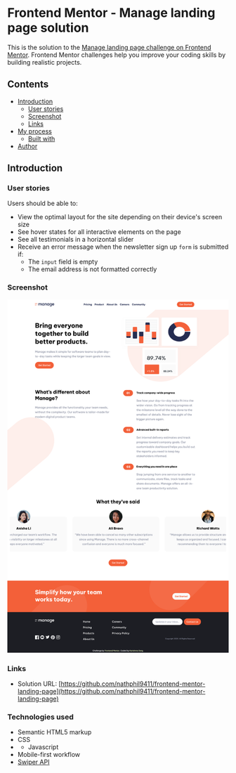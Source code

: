 # Frontend Mentor - Manage landing page solution

This is the solution to the [Manage landing page challenge on Frontend Mentor](https://www.frontendmentor.io/challenges/manage-landing-page-SLXqC6P5). Frontend Mentor challenges help you improve your coding skills by building realistic projects.

## Contents

- [Introduction](#Introduction)
  - [User stories](#user-stories)
  - [Screenshot](#screenshot)
  - [Links](#links)
- [My process](#my-process)
  - [Built with](#built-with)
- [Author](#author)

## Introduction

### User stories

Users should be able to:

- View the optimal layout for the site depending on their device's screen size
- See hover states for all interactive elements on the page
- See all testimonials in a horizontal slider
- Receive an error message when the newsletter sign up `form` is submitted if:
  - The `input` field is empty
  - The email address is not formatted correctly

### Screenshot

![](./images/screenshot.png)

### Links

- Solution URL: [https://github.com/nathphil9411/frontend-mentor-landing-page](https://github.com/nathphil9411/frontend-mentor-landing-page)




### Technologies used

- Semantic HTML5 markup
- CSS
- - Javascript
- Mobile-first workflow
- [Swiper API](https://swiperjs.com/swiper-api)
